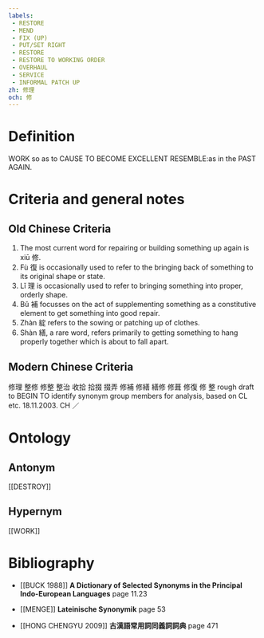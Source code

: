 ```yaml
---
labels: 
 - RESTORE
 - MEND
 - FIX (UP)
 - PUT/SET RIGHT
 - RESTORE
 - RESTORE TO WORKING ORDER
 - OVERHAUL
 - SERVICE
 - INFORMAL PATCH UP
zh: 修理
och: 修
---
```


# Definition
WORK so as to CAUSE TO BECOME EXCELLENT RESEMBLE:as in the PAST AGAIN.
# Criteria and general notes
## Old Chinese Criteria
1. The most current word for repairing or building something up again is xiū 修.
2. Fù 復 is occasionally used to refer to the bringing back of something to its original shape or state.
3. Lǐ 理 is occasionally used to refer to bringing something into proper, orderly shape.
4. Bǔ 補 focusses on the act of supplementing something as a constitutive element to get something into good repair.
5. Zhàn 綻 refers to the sowing or patching up of clothes.
6. Shàn 繕, a rare word, refers primarily to getting something to hang properly together which is about to fall apart.
## Modern Chinese Criteria
修理
整修
修整
整治
收拾
拾掇
掇弄
修補
修繕
繕修
修葺
修復
修
整
rough draft to BEGIN TO identify synonym group members for analysis, based on CL etc. 18.11.2003. CH ／
# Ontology

## Antonym
[[DESTROY]]
## Hypernym
[[WORK]]
# Bibliography
- [[BUCK 1988]]
**A Dictionary of Selected Synonyms in the Principal Indo-European Languages** page 11.23

- [[MENGE]]
**Lateinische Synonymik** page 53

- [[HONG CHENGYU 2009]]
**古漢語常用詞同義詞詞典** page 471
